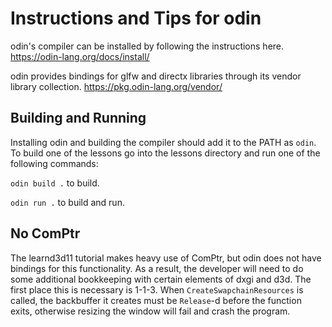 # Instructions and Tips for odin
odin's compiler can be installed by following the instructions here.
https://odin-lang.org/docs/install/

odin provides bindings for glfw and directx libraries through its vendor library collection.
https://pkg.odin-lang.org/vendor/

## Building and Running
Installing odin and building the compiler should add it to the PATH as `odin`. To build one of the lessons go into the lessons directory and run one of the following commands:

`odin build .` to build.

`odin run .` to build and run.

## No ComPtr
The learnd3d11 tutorial makes heavy use of ComPtr, but odin does not have bindings for this functionality.
As a result, the developer will need to do some additional bookkeeping with certain elements of dxgi and d3d.
The first place this is necessary is 1-1-3. When `CreateSwapchainResources` is called, the backbuffer it creates
must be `Release`-d before the function exits, otherwise resizing the window will fail and crash the program.
